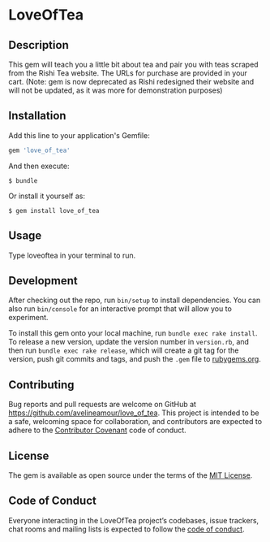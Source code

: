# LoveOfTea


## Description

This gem will teach you a little bit about tea and pair you with teas scraped from the Rishi Tea website. The URLs for purchase are provided in your cart. (Note: gem is now deprecated as Rishi redesigned their website and will not be updated, as it was more for demonstration purposes)

## Installation

Add this line to your application's Gemfile:

```ruby
gem 'love_of_tea'
```

And then execute:

    $ bundle

Or install it yourself as:

    $ gem install love_of_tea

## Usage

Type loveoftea in your terminal to run.

## Development

After checking out the repo, run `bin/setup` to install dependencies. You can also run `bin/console` for an interactive prompt that will allow you to experiment.

To install this gem onto your local machine, run `bundle exec rake install`. To release a new version, update the version number in `version.rb`, and then run `bundle exec rake release`, which will create a git tag for the version, push git commits and tags, and push the `.gem` file to [rubygems.org](https://rubygems.org).

## Contributing

Bug reports and pull requests are welcome on GitHub at https://github.com/avelineamour/love_of_tea. This project is intended to be a safe, welcoming space for collaboration, and contributors are expected to adhere to the [Contributor Covenant](http://contributor-covenant.org) code of conduct.

## License

The gem is available as open source under the terms of the [MIT License](https://opensource.org/licenses/MIT).

## Code of Conduct

Everyone interacting in the LoveOfTea project’s codebases, issue trackers, chat rooms and mailing lists is expected to follow the [code of conduct](https://github.com/avelineamour/love_of_tea/blob/master/CODE_OF_CONDUCT.md).

